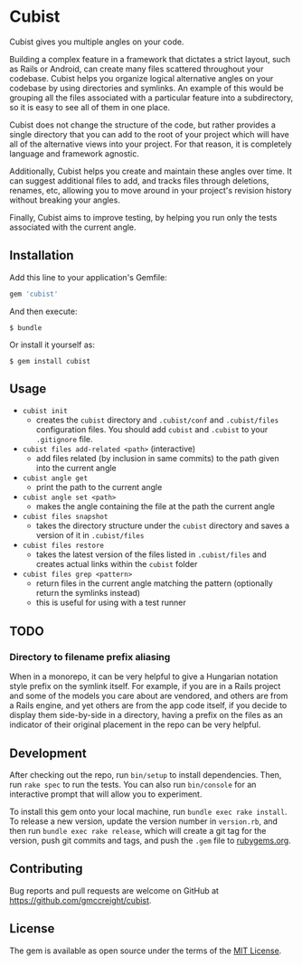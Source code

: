 # Cubist

Cubist gives you multiple angles on your code.

Building a complex feature in a framework that dictates a strict layout, such
as Rails or Android, can create many files scattered throughout your codebase.
Cubist helps you organize logical alternative angles on your codebase by using
directories and symlinks.  An example of this would be grouping all the files
associated with a particular feature into a subdirectory, so it is easy to see
all of them in one place.

Cubist does not change the structure of the code, but rather provides a single
directory that you can add to the root of your project which will have all of
the alternative views into your project.  For that reason, it is completely
language and framework agnostic.

Additionally, Cubist helps you create and maintain these angles over time.  It
can suggest additional files to add, and tracks files through deletions,
renames, etc, allowing you to move around in your project's revision history
without breaking your angles.

Finally, Cubist aims to improve testing, by helping you run only the tests
associated with the current angle.

## Installation

Add this line to your application's Gemfile:

```ruby
gem 'cubist'
```

And then execute:

    $ bundle

Or install it yourself as:

    $ gem install cubist

## Usage

* `cubist init`
    * creates the `cubist` directory and `.cubist/conf` and `.cubist/files`
      configuration files.  You should add `cubist` and `.cubist` to your
      `.gitignore` file.
* `cubist files add-related <path>` (interactive)
    * add files related (by inclusion in same commits) to the path given
      into the current angle
* `cubist angle get`
    * print the path to the current angle
* `cubist angle set <path>`
    * makes the angle containing the file at the path the current angle
* `cubist files snapshot`
    * takes the directory structure under the `cubist` directory and saves a
      version of it in `.cubist/files`
* `cubist files restore`
    * takes the latest version of the files listed in `.cubist/files` and
      creates actual links within the `cubist` folder
* `cubist files grep <pattern>`
    * return files in the current angle matching the pattern (optionally
      return the symlinks instead)
    * this is useful for using with a test runner

## TODO

### Directory to filename prefix aliasing

When in a monorepo, it can be very helpful to give a Hungarian notation
style prefix on the symlink itself.  For example, if you are in a Rails project
and some of the models you care about are vendored, and others are from a Rails
engine, and yet others are from the app code itself, if you decide to display
them side-by-side in a directory, having a prefix on the files as an indicator
of their original placement in the repo can be very helpful.


## Development

After checking out the repo, run `bin/setup` to install dependencies. Then, run
`rake spec` to run the tests. You can also run `bin/console` for an interactive
prompt that will allow you to experiment.

To install this gem onto your local machine, run `bundle exec rake install`. To
release a new version, update the version number in `version.rb`, and then run
`bundle exec rake release`, which will create a git tag for the version, push
git commits and tags, and push the `.gem` file to
[rubygems.org](https://rubygems.org).

## Contributing

Bug reports and pull requests are welcome on GitHub at
https://github.com/gmccreight/cubist.


## License

The gem is available as open source under the terms of the
[MIT License](http://opensource.org/licenses/MIT).
